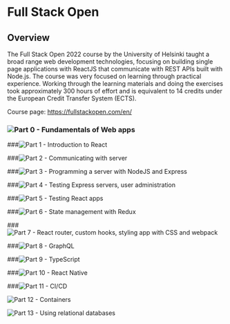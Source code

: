 # Full Stack Open

## Overview
The Full Stack Open 2022 course by the University of Helsinki taught a broad range web development technologies, focusing on building single page applications with ReactJS that communicate with REST APIs built with Node.js. The course was very focused on learning through practical experience. Working through the learning materials and doing the exercises took approximately 300 hours of effort and is equivalent to 14 credits under the European Credit Transfer System (ECTS).

Course page: https://fullstackopen.com/en/


### ![Part 0 - Fundamentals of Web apps](https://github.com/MartinOvington/fullstack/tree/main/part0)

###![Part 1 - Introduction to React](https://github.com/MartinOvington/fullstack/tree/main/part1)

###![Part 2 - Communicating with server](https://github.com/MartinOvington/fullstack/tree/main/part2)

###![Part 3 - Programming a server with NodeJS and Express](https://github.com/MartinOvington/fullstack-part3)

###![Part 4 - Testing Express servers, user administration](https://github.com/MartinOvington/fullstack-part4)

###![Part 5 - Testing React apps](https://github.com/MartinOvington/fullstack-part5)

###![Part 6 - State management with Redux](https://github.com/MartinOvington/fullstack-part6)

###![Part 7 - React router, custom hooks, styling app with CSS and webpack](https://github.com/MartinOvington/fullstack-part7)

###![Part 8 - GraphQL](https://github.com/MartinOvington/fullstack-part8)

###![Part 9 - TypeScript](https://github.com/MartinOvington/fullstack-part9)

###![Part 10 - React Native](https://github.com/MartinOvington/fullstack-part10)

###![Part 11 - CI/CD](https://github.com/MartinOvington/phonebook)

![Part 12 - Containers](https://github.com/MartinOvington/fullstack-part12)

![Part 13 - Using relational databases](https://github.com/MartinOvington/fullstack-part13)

